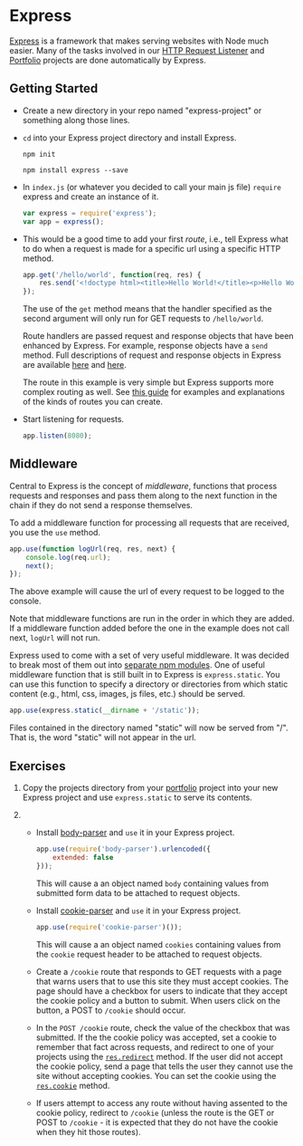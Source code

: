 # Express

<a href="http://expressjs.com/">Express</a> is a framework that makes serving websites with Node much easier. Many of the tasks involved in our <a href="wk5_http_request_listener">HTTP Request Listener</a> and <a href="wk5_porfolo">Portfolio</a> projects are done automatically by Express.

## Getting Started

* Create a new directory in your repo named "express-project" or something along those lines.

* `cd` into your Express project directory and install Express.

    ```
    npm init
    ```

    ```
    npm install express --save
    ```


* In `index.js` (or whatever you decided to call your main js file) `require` express and create an instance of it.
    ```js
    var express = require('express');
    var app = express();
    ```

* This would be a good time to add your first _route_, i.e., tell Express what to do when a request is made for a specific url using a specific HTTP method.

    ```js
    app.get('/hello/world', function(req, res) {
        res.send('<!doctype html><title>Hello World!</title><p>Hello World!');
    });
     ```
    The use of the `get` method means that the handler specified as the second argument will only run for GET requests to `/hello/world`.

    Route handlers are passed request and response objects that have been enhanced by Express. For example, response objects have a `send` method. Full descriptions of request and response objects in Express are available <a href="http://expressjs.com/en/4x/api.html#req">here</a> and <a href="http://expressjs.com/en/4x/api.html#res">here</a>.

    The route in this example is very simple but Express supports more complex routing as well. See <a href="http://expressjs.com/en/guide/routing.html">this guide</a> for examples and explanations of the kinds of routes you can create.

* Start listening for requests.

    ```js
    app.listen(8080);
    ```

## Middleware

Central to Express is the concept of _middleware_, functions that process requests and responses and pass them along to the next function in the chain if they do not send a response themselves.

To add a middleware function for processing all requests that are received, you use the `use` method.

```js
app.use(function logUrl(req, res, next) {
    console.log(req.url);
    next();
});
```

The above example will cause the url of every request to be logged to the console.

Note that middleware functions are run in the order in which they are added. If a middleware function added before the one in the example does not call next, `logUrl` will not run.

Express used to come with a set of very useful middleware. It was decided to break most of them out into <a href="http://expressjs.com/en/guide/migrating-4.html#core-changes">separate npm modules</a>. One of useful middleware function that is still built in to Express is `express.static`. You can use this function to specify a directory or directories from which static content (e.g., html, css, images, js files, etc.) should be served.

```js
app.use(express.static(__dirname + '/static'));
```

Files contained in the directory named "static" will now be served from "/". That is, the word "static" will not appear in the url.

## Exercises

1. Copy the projects directory from your <a href="wk5_portfolio">portfolio</a> project into your new Express project and use `express.static` to serve its contents.

2.  * Install <a href="https://github.com/expressjs/body-parser">body-parser</a> and `use` it in your Express project.

        ```js
        app.use(require('body-parser').urlencoded({
            extended: false
        }));
        ```

        This will cause a an object named `body` containing values from submitted form data to be attached to request objects.

    *   Install <a href="https://github.com/expressjs/cookie-parser">cookie-parser</a> and `use` it in your Express project.

        ```js
        app.use(require('cookie-parser')());
        ```

        This will cause a an object named `cookies` containing values from the `cookie` request header to be attached to request objects.

    *  Create a `/cookie` route that responds to GET requests with a page that warns users that to use this site they must accept cookies. The page should have a checkbox for users to indicate that they accept the cookie policy and a button to submit. When users click on the button, a POST to `/cookie` should occur.

    * In the `POST /cookie` route, check the value of the checkbox that was submitted. If the the cookie policy was accepted, set a cookie to remember that fact across requests, and redirect to one of your projects using the <a href="http://expressjs.com/en/4x/api.html#res.redirect">`res.redirect`</a> method. If the user did not accept the cookie policy, send a page that tells the user they cannot use the site without accepting cookies. You can set the cookie using the <a href="http://expressjs.com/en/4x/api.html#res.cookie">`res.cookie`</a> method.

    * If users attempt to access any route without having assented to the cookie policy, redirect to `/cookie` (unless the route is the GET or POST to `/cookie` - it is expected that they do not have the cookie when they hit those routes).
